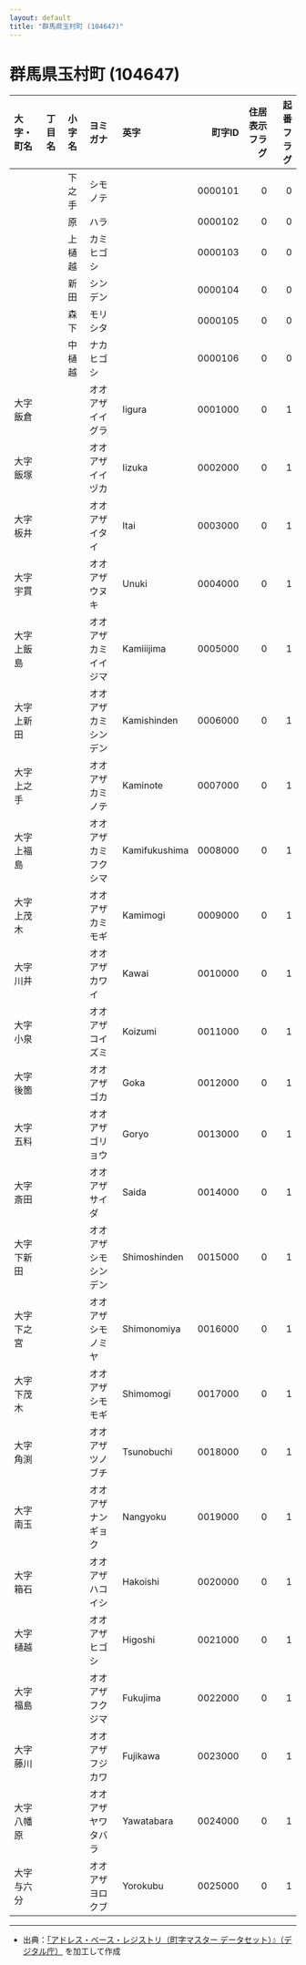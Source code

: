 ```yaml
---
layout: default
title: "群馬県玉村町 (104647)"
---
```


# 群馬県玉村町 (104647)

| 大字・町名 | 丁目名 | 小字名 | ヨミガナ | 英字 | 町字ID | 住居表示フラグ | 起番フラグ |
|:--------|:------|:------|:-----------------|:---------------------|--------:|----------:|--------:|
|  |  | 下之手 | シモノテ |  | 0000101 | 0 | 0 |
|  |  | 原 | ハラ |  | 0000102 | 0 | 0 |
|  |  | 上樋越 | カミヒゴシ |  | 0000103 | 0 | 0 |
|  |  | 新田 | シンデン |  | 0000104 | 0 | 0 |
|  |  | 森下 | モリシタ |  | 0000105 | 0 | 0 |
|  |  | 中樋越 | ナカヒゴシ |  | 0000106 | 0 | 0 |
| 大字飯倉 |  |  | オオアザイイグラ | Iigura | 0001000 | 0 | 1 |
| 大字飯塚 |  |  | オオアザイイヅカ | Iizuka | 0002000 | 0 | 1 |
| 大字板井 |  |  | オオアザイタイ | Itai | 0003000 | 0 | 1 |
| 大字宇貫 |  |  | オオアザウヌキ | Unuki | 0004000 | 0 | 1 |
| 大字上飯島 |  |  | オオアザカミイイジマ | Kamiiijima | 0005000 | 0 | 1 |
| 大字上新田 |  |  | オオアザカミシンデン | Kamishinden | 0006000 | 0 | 1 |
| 大字上之手 |  |  | オオアザカミノテ | Kaminote | 0007000 | 0 | 1 |
| 大字上福島 |  |  | オオアザカミフクシマ | Kamifukushima | 0008000 | 0 | 1 |
| 大字上茂木 |  |  | オオアザカミモギ | Kamimogi | 0009000 | 0 | 1 |
| 大字川井 |  |  | オオアザカワイ | Kawai | 0010000 | 0 | 1 |
| 大字小泉 |  |  | オオアザコイズミ | Koizumi | 0011000 | 0 | 1 |
| 大字後箇 |  |  | オオアザゴカ | Goka | 0012000 | 0 | 1 |
| 大字五料 |  |  | オオアザゴリョウ | Goryo | 0013000 | 0 | 1 |
| 大字斎田 |  |  | オオアザサイダ | Saida | 0014000 | 0 | 1 |
| 大字下新田 |  |  | オオアザシモシンデン | Shimoshinden | 0015000 | 0 | 1 |
| 大字下之宮 |  |  | オオアザシモノミヤ | Shimonomiya | 0016000 | 0 | 1 |
| 大字下茂木 |  |  | オオアザシモモギ | Shimomogi | 0017000 | 0 | 1 |
| 大字角渕 |  |  | オオアザツノブチ | Tsunobuchi | 0018000 | 0 | 1 |
| 大字南玉 |  |  | オオアザナンギョク | Nangyoku | 0019000 | 0 | 1 |
| 大字箱石 |  |  | オオアザハコイシ | Hakoishi | 0020000 | 0 | 1 |
| 大字樋越 |  |  | オオアザヒゴシ | Higoshi | 0021000 | 0 | 1 |
| 大字福島 |  |  | オオアザフクジマ | Fukujima | 0022000 | 0 | 1 |
| 大字藤川 |  |  | オオアザフジカワ | Fujikawa | 0023000 | 0 | 1 |
| 大字八幡原 |  |  | オオアザヤワタバラ | Yawatabara | 0024000 | 0 | 1 |
| 大字与六分 |  |  | オオアザヨロクブ | Yorokubu | 0025000 | 0 | 1 |

---

- 出典：[「アドレス・ベース・レジストリ（町字マスター データセット）』（デジタル庁）](https://www.digital.go.jp/policies/base_registry_address/) を加工して作成